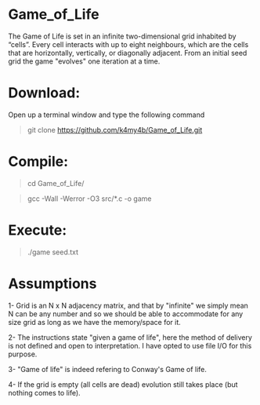 # Game_of_Life
The Game of Life is set in an infinite two-dimensional grid inhabited by “cells”. Every cell interacts with up to eight neighbours, which are the cells that are horizontally, vertically, or diagonally adjacent. From an initial seed grid the game "evolves" one iteration at a time.

# Download: 
Open up a terminal window and type the following command
> git clone https://github.com/k4my4b/Game_of_Life.git

# Compile:
> cd Game_of_Life/

> gcc -Wall -Werror -O3 src/*.c -o game

# Execute:
> ./game seed.txt 

# Assumptions
1- Grid is an N x N adjacency matrix, and that by "infinite" we simply mean N can be any number and so we should be able to accommodate for any size grid as long as we have the memory/space for it. 

2- The instructions state "given a game of life", here the method of delivery is not defined and open to interpretation. I have opted to use file I/O for this purpose. 

3- "Game of life" is indeed refering to Conway's Game of life. 

4- If the grid is empty (all cells are dead) evolution still takes place (but nothing comes to life). 
